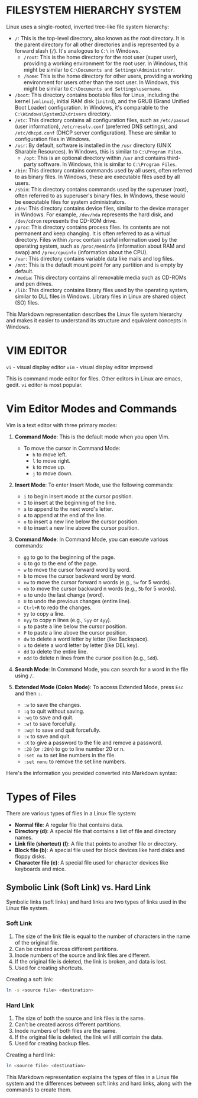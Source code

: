 # FILESYSTEM HIERARCHY SYSTEM

Linux uses a single-rooted, inverted tree-like file system hierarchy:

- `/`: This is the top-level directory, also known as the root directory. It is the parent directory for all other directories and is represented by a forward slash (`/`). It's analogous to `C:\` in Windows.
  - `/root`: This is the home directory for the root user (super user), providing a working environment for the root user. In Windows, this might be similar to `C:\Documents and Settings\Administrator`.
  - `/home`: This is the home directory for other users, providing a working environment for users other than the root user. In Windows, this might be similar to `C:\Documents and Settings\username`.
- `/boot`: This directory contains bootable files for Linux, including the kernel (`vmlinuz`), initial RAM disk (`initrd`), and the GRUB (Grand Unified Boot Loader) configuration. In Windows, it's comparable to the `C:\Windows\System32\drivers` directory.
- `/etc`: This directory contains all configuration files, such as `/etc/passwd` (user information), `/etc/resolv.conf` (preferred DNS settings), and `/etc/dhcpd.conf` (DHCP server configuration). These are similar to configuration files in Windows.
- `/usr`: By default, software is installed in the `/usr` directory (UNIX Sharable Resources). In Windows, this is similar to `C:\Program Files`.
  - `/opt`: This is an optional directory within `/usr` and contains third-party software. In Windows, this is similar to `C:\Program Files`.
- `/bin`: This directory contains commands used by all users, often referred to as binary files. In Windows, these are executable files used by all users.
- `/sbin`: This directory contains commands used by the superuser (root), often referred to as superuser's binary files. In Windows, these would be executable files for system administrators.
- `/dev`: This directory contains device files, similar to the device manager in Windows. For example, `/dev/hda` represents the hard disk, and `/dev/cdrom` represents the CD-ROM drive.
- `/proc`: This directory contains process files. Its contents are not permanent and keep changing. It is often referred to as a virtual directory. Files within `/proc` contain useful information used by the operating system, such as `/proc/meminfo` (information about RAM and swap) and `/proc/cpuinfo` (information about the CPU).
- `/var`: This directory contains variable data like mails and log files.
- `/mnt`: This is the default mount point for any partition and is empty by default.
- `/media`: This directory contains all removable media such as CD-ROMs and pen drives.
- `/lib`: This directory contains library files used by the operating system, similar to DLL files in Windows. Library files in Linux are shared object (SO) files.

This Markdown representation describes the Linux file system hierarchy and makes it easier to understand its structure and equivalent concepts in Windows.

# VIM EDITOR

`vi` - visual display editor
`vim` - visual display editor improved

This is command mode editor for files. Other editors in Linux are emacs, gedit. `vi` editor is most popular.

# Vim Editor Modes and Commands

Vim is a text editor with three primary modes:

1. **Command Mode**: This is the default mode when you open Vim.

    - To move the cursor in Command Mode:
        - `h` to move left.
        - `l` to move right.
        - `k` to move up.
        - `j` to move down.

2. **Insert Mode**: To enter Insert Mode, use the following commands:

    - `i` to begin insert mode at the cursor position.
    - `I` to insert at the beginning of the line.
    - `a` to append to the next word's letter.
    - `A` to append at the end of the line.
    - `o` to insert a new line below the cursor position.
    - `O` to insert a new line above the cursor position.

3. **Command Mode**: In Command Mode, you can execute various commands:

    - `gg` to go to the beginning of the page.
    - `G` to go to the end of the page.
    - `w` to move the cursor forward word by word.
    - `b` to move the cursor backward word by word.
    - `nw` to move the cursor forward n words (e.g., `5w` for 5 words).
    - `nb` to move the cursor backward n words (e.g., `5b` for 5 words).
    - `u` to undo the last change (word).
    - `U` to undo the previous changes (entire line).
    - `Ctrl+R` to redo the changes.
    - `yy` to copy a line.
    - `nyy` to copy n lines (e.g., `5yy` or `4yy`).
    - `p` to paste a line below the cursor position.
    - `P` to paste a line above the cursor position.
    - `dw` to delete a word letter by letter (like Backspace).
    - `x` to delete a word letter by letter (like DEL key).
    - `dd` to delete the entire line.
    - `ndd` to delete n lines from the cursor position (e.g., `5dd`).

4. **Search Mode**: In Command Mode, you can search for a word in the file using `/`.

5. **Extended Mode (Colon Mode)**: To access Extended Mode, press `Esc` and then `:`.

    - `:w` to save the changes.
    - `:q` to quit without saving.
    - `:wq` to save and quit.
    - `:w!` to save forcefully.
    - `:wq!` to save and quit forcefully.
    - `:x` to save and quit.
    - `:X` to give a password to the file and remove a password.
    - `:20` (or `:20n`) to go to line number 20 or n.
    - `:set nu` to set line numbers in the file.
    - `:set nonu` to remove the set line numbers.

Here's the information you provided converted into Markdown syntax:

# Types of Files

There are various types of files in a Linux file system:

- **Normal file**: A regular file that contains data.
- **Directory (d)**: A special file that contains a list of file and directory names.
- **Link file (shortcut) (l)**: A file that points to another file or directory.
- **Block file (b)**: A special file used for block devices like hard disks and floppy disks.
- **Character file (c)**: A special file used for character devices like keyboards and mice.

## Symbolic Link (Soft Link) vs. Hard Link

Symbolic links (soft links) and hard links are two types of links used in the Linux file system.

### Soft Link

1. The size of the link file is equal to the number of characters in the name of the original file.
2. Can be created across different partitions.
3. Inode numbers of the source and link files are different.
4. If the original file is deleted, the link is broken, and data is lost.
5. Used for creating shortcuts.

Creating a soft link:
```bash
ln -s <source file> <destination>
```

### Hard Link

1. The size of both the source and link files is the same.
2. Can't be created across different partitions.
3. Inode numbers of both files are the same.
4. If the original file is deleted, the link will still contain the data.
5. Used for creating backup files.

Creating a hard link:
```bash
ln <source file> <destination>
```

This Markdown representation explains the types of files in a Linux file system and the differences between soft links and hard links, along with the commands to create them.

